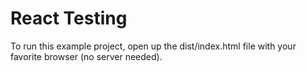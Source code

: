 # React Testing

To run this example project, open up the dist/index.html file with your favorite browser (no server needed).
